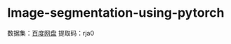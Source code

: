 # Image-segmentation-using-pytorch
数据集：[百度网盘](链接：https://pan.baidu.com/s/1Ou4bsZkCxo6nuJ1T6Mq_HQ)
提取码：rja0 
